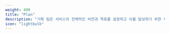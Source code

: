 ```yaml
---
weight: 400
title: "Plan"
description: "기획 팀은 서비스의 전체적인 비전과 목표를 설정하고 이를 달성하기 위한 새로운 기능을 고민해요. "
icon: "lightbulb"
---
```

